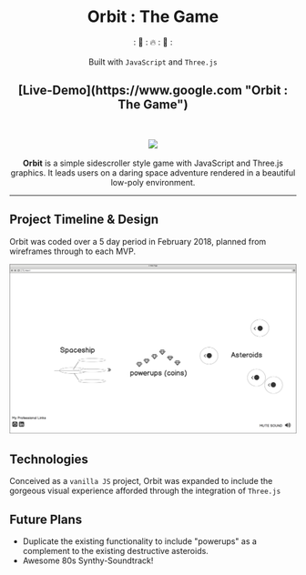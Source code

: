 
<h1 align="center"><strong>Orbit : The Game</strong></h1>
<div align="center">
   : 🚀 :  🔥 :  🚀 :
   <br/>
</div>
<br/>
<div align="center">
  Built with
  <code>JavaScript</code>
  and
  <code>Three.js</code>
</div>
<h2 align="center">
  [Live-Demo](https://www.google.com "Orbit : The Game")
</h2>

<br/>

<p align="center">
  <img src="https://media.giphy.com/media/WxcfRbfaVLZftv0NF3/giphy.gif">
</p>

<center><strong>Orbit</strong> is a simple sidescroller style game with JavaScript and Three.js graphics. It leads users on a daring space adventure rendered in a beautiful low-poly environment.</center>

---

## Project Timeline & Design
Orbit was coded over a 5 day period in February 2018, planned from wireframes through to each MVP.

![wireframes](https://github.com/fmbf/orbit/blob/master/docs/asteroids_wireframe.png)

## Technologies
Conceived as a `vanilla JS` project, Orbit was expanded to include the gorgeous visual experience afforded through the integration of `Three.js`


## Future Plans
  + Duplicate the existing functionality to include "powerups" as a complement to the existing destructive asteroids.
  + Awesome 80s Synthy-Soundtrack!
